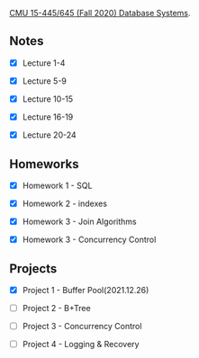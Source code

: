 [CMU 15-445/645 (Fall 2020) Database Systems](https://15445.courses.cs.cmu.edu/fall2020/). 

## Notes

- [x] Lecture 1-4

- [x] Lecture 5-9

- [x] Lecture 10-15

- [x] Lecture 16-19

- [x] Lecture 20-24

## Homeworks

- [x] Homework 1 - SQL

- [x] Homework 2 - indexes

- [x] Homework 3 - Join Algorithms

- [x] Homework 3 - Concurrency Control

## Projects

- [x] Project 1 - Buffer Pool(2021.12.26)

- [ ] Project 2 - B+Tree

- [ ] Project 3 - Concurrency Control

- [ ] Project 4 - Logging & Recovery
